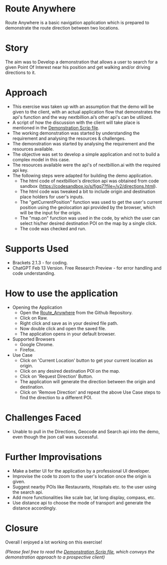 # Route Anywhere
Route Anywhere is a basic navigation application which is prepared to demonstrate the route direction between two locations.

# Story
The aim was to Develop a demonstration that allows a user to search for a given Point Of Interest near his position and get walking and/or driving directions to it.

# Approach
- This exercise was taken up with an assumption that the demo will be given to the client, with an actual application flow that demonstrates the api's function and the way nextbillion.ai’s other api's can be utilized.
- A script of how the discussion with the client will take place is mentioned in the [Demonstration Scrip file](Demonstration_Script.md).
- The working demonstration was started by understanding the requirement and analysing the resources & challenges.
- The demonstration was started by analysing the requirement and the resources available. 
- The objective was set to develop a simple application and not to build a complex model in this case.
- The resources available were the api's of nextbillion.ai with the required api key.
- The following steps were adapted for building the demo application.
  - The html code of nextbillion's direction api was obtained from code sandbox (https://codesandbox.io/s/fjgq7?file=/v2/directions.html).
  - The html code was tweaked a bit to include origin and destination place holders for user's inputs.
  - The "getCurrentPosition" function was used to get the user's current position using the geolocation api provided by the browser, which will be the input for the origin.
  - The "map.on" function was used in the code, by which the user can select his/her desired destination POI on the map by a single click.
  - The code was checked and run.
  
# Supports Used
- Brackets 2.1.3 - for coding.
- ChatGPT Feb 13 Version. Free Research Preview - for error handling and code understanding.

# How to use the application
- Opening the Application
    - Open the [Route_Anywhere](Route_Anywhere.HTML) from the Github Repository.
    - Click on Raw.
    - Right click and save as in your desired file path.
    - Now double click and open the saved file.
    - The application opens in your default browser.
- Supported Browsers
    - Google Chrome.
    - Firefox.
- Use Case
    - Click on 'Current Location' button to get your current location as origin.
    - Click on any desired destination POI on the map.
    - Click on 'Request Direction' Button. 
    - The application will generate the direction between the origin and destination.
    - Click on 'Remove Direction' and repeat the above Use Case steps to find the direction to a different POI.
    
# Challenges Faced
- Unable to pull in the Directions, Geocode and Search api into the demo, even though the json call was successful.

# Further Improvisations
- Make a better UI for the application by a professional UI developer.
- Improvise the code to zoom to the user's location once the origin is given.
- Suggest nearby POIs like Restaurants, Hospitals etc. to the user using the search api.
- Add more functionalities like scale bar, lat long display, compass, etc.
- Use distance api to choose the mode of transport and generate the distance accordingly.

# Closure
Overall I enjoyed a lot working on this exercise!

_(Please feel free to read the [Demonstration Scrip file](Demonstration_Script.md), which conveys the demonstration approach to a prospective client)_
